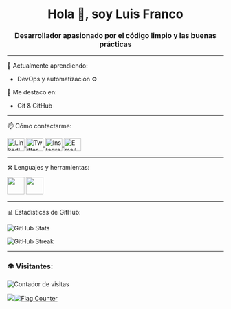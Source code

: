 <h1 align="center">Hola 👋, soy Luis Franco</h1>
<h3 align="center">Desarrollador apasionado por el código limpio y las buenas prácticas</h3>

---

🌱 Actualmente aprendiendo:
- DevOps y automatización ⚙️

🧠 Me destaco en:
- Git & GitHub

---

📫 Cómo contactarme:

<p align="left">
  <a href="https://www.linkedin.com/in/tu-usuario" target="_blank">
    <img align="center" src="https://cdn.jsdelivr.net/npm/simple-icons@v9/icons/linkedin.svg" alt="LinkedIn" height="30" width="40" />
  </a>
  <a href="https://twitter.com/tu_usuario" target="_blank">
    <img align="center" src="https://cdn.jsdelivr.net/npm/simple-icons@v9/icons/twitter.svg" alt="Twitter" height="30" width="40" />
  </a>
  <a href="https://www.instagram.com/tu_usuario/" target="_blank">
    <img align="center" src="https://cdn.jsdelivr.net/npm/simple-icons@v9/icons/instagram.svg" alt="Instagram" height="30" width="40" />
  </a>
  <a href="mailto:luis.f.francof@gmail.com">
    <img align="center" src="https://cdn.jsdelivr.net/npm/simple-icons@v9/icons/gmail.svg" alt="Email" height="30" width="40" />
  </a>
</p>

---

⚒️ Lenguajes y herramientas:

<p align="left">

  <img src="https://cdn.jsdelivr.net/gh/devicons/devicon/icons/git/git-original.svg" width="40" height="40"/>
  <img src="https://cdn.jsdelivr.net/gh/devicons/devicon/icons/github/github-original.svg" width="40" height="40"/>
</p>

---

📊 Estadísticas de GitHub:

<p align="left">
  <img src="https://github-readme-stats.vercel.app/api?username=LuisFranco&show_icons=true&theme=radical" alt="GitHub Stats" />
</p>
<p align="left">
  <img src="https://github-readme-streak-stats.herokuapp.com/?user=LuisFranco&theme=radical" alt="GitHub Streak" />
</p>

---

### 👁️ Visitantes:

<p align="left">
  <img src="https://visitor-badge.laobi.icu/badge?page_id=TU_USUARIO.TU_USUARIO&style=flat-square" alt="Contador de visitas" />
</p>

<p align="left">
  <a href="https://info.flagcounter.com/xyz">
    <img src="<a href="https://info.flagcounter.com/3KTk"><img src="https://s01.flagcounter.com/count2/3KTk/bg_FFFFFF/txt_000000/border_CCCCCC/columns_6/maxflags_52/viewers_0/labels_0/pageviews_0/flags_0/percent_0/" alt="Flag Counter" border="0">
  </a>
</p>



